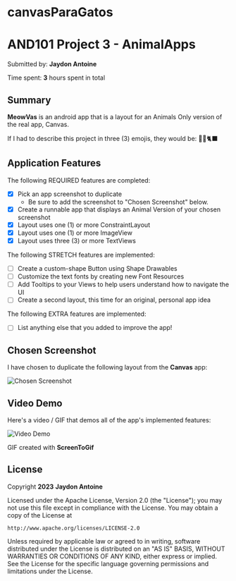 # canvasParaGatos
# AND101 Project 3 - AnimalApps

Submitted by: **Jaydon Antoine**

Time spent: **3** hours spent in total

## Summary

**MeowVas** is an android app that is a layout for an Animals Only version of the real app, Canvas.

If I had to describe this project in three (3) emojis, they would be: 🥺😻🐈‍⬛

## Application Features

<!-- (This is a comment) Please be sure to change the [ ] to [x] for any features you completed.  If a feature is not checked [x], you might miss the points for that item! -->

The following REQUIRED features are completed:

- [X] Pick an app screenshot to duplicate
  - Be sure to add the screenshot to "Chosen Screenshot" below.
- [X] Create a runnable app that displays an Animal Version of your chosen screenshot
- [X] Layout uses one (1) or more ConstraintLayout
- [X] Layout uses one (1) or more ImageView
- [X] Layout uses three (3) or more TextViews

The following STRETCH features are implemented:

- [ ] Create a custom-shape Button using Shape Drawables
- [ ] Customize the text fonts by creating new Font Resources
- [ ] Add Tooltips to your Views to help users understand how to navigate the UI
- [ ] Create a second layout, this time for an original, personal app idea

The following EXTRA features are implemented:

- [ ] List anything else that you added to improve the app!

## Chosen Screenshot

I have chosen to duplicate the following layout from the **Canvas** app:

<img src=https://i.imgur.com/FYV6MG4.png title='Chosen Screenshot' width='' alt='Chosen Screenshot' />

## Video Demo

Here's a video / GIF that demos all of the app's implemented features:

<img src=https://i.imgur.com/XnTSewc.gif title='Video Demo' width='' alt='Video Demo' />

GIF created with **ScreenToGif**

<!-- Recommended tools:
- [Kap](https://getkap.co/) for macOS
- [ScreenToGif](https://www.screentogif.com/) for Windows
- [peek](https://github.com/phw/peek) for Linux. -->


## License

Copyright **2023** **Jaydon Antoine**

Licensed under the Apache License, Version 2.0 (the "License");
you may not use this file except in compliance with the License.
You may obtain a copy of the License at

    http://www.apache.org/licenses/LICENSE-2.0

Unless required by applicable law or agreed to in writing, software
distributed under the License is distributed on an "AS IS" BASIS,
WITHOUT WARRANTIES OR CONDITIONS OF ANY KIND, either express or implied.
See the License for the specific language governing permissions and
limitations under the License.
